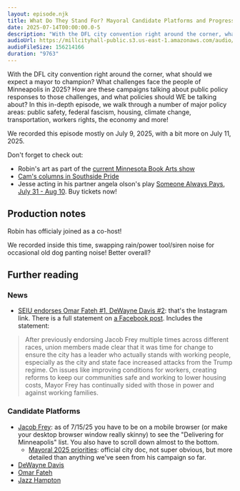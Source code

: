```yaml
---
layout: episode.njk
title: What Do They Stand For? Mayoral Candidate Platforms and Progressive Policy
date: 2025-07-14T00:00:00.0-5
description: "With the DFL city convention right around the corner, what should we expect a mayor to champion? What challenges face the people of Minneapolis in 2025? How are these campaigns talking about public policy responses to those challenges, and what policies should WE be talking about? In this in-depth episode, we walk through a number of major policy areas: public safety, federal fascism, housing, climate change, transportation, workers rights, the economy and more! Recorded 7/9/25 and 7/11/25."
audioUrl: https://millcityhall-public.s3.us-east-1.amazonaws.com/audio/250709-platform-final.mp3
audioFileSize: 156214166
duration: "9763"
---
```


With the DFL city convention right around the corner, what should we expect a mayor to champion? What challenges face the people of Minneapolis in 2025? How are these campaigns talking about public policy responses to those challenges, and what policies should WE be talking about? In this in-depth episode, we walk through a number of major policy areas: public safety, federal fascism, housing, climate change, transportation, workers rights, the economy and more!

We recorded this episode mostly on July 9, 2025, with a bit more on July 11, 2025.

Don't forget to check out:

* Robin's art as part of the [current Minnesota Book Arts show](https://mnbookarts.org/exhibitions-upload/main-gallery-studiomates-creating-in-shared-space)
* [Cam's columns in Southside Pride](https://southsidepride.com/category/columnists/cam-gordon/cams-corner/)
* Jesse acting in his partner angela olson's play [Someone Always Pays, July 31 - Aug 10](https://minnesotafringe.org/shows/2025/someone-always-pays). Buy tickets now!

## Production notes

Robin has officialy joined as a co-host!

We recorded inside this time, swapping rain/power tool/siren noise for occasional old dog panting noise! Better overall?

## Further reading

### News

* [SEIU endorses Omar Fateh #1, DeWayne Davis #2](https://www.instagram.com/p/DL0DSpHOZfd/): that's the Instagram link. There is a full statement on [a Facebook post](https://www.facebook.com/story.php?story_fbid=1130878169060996&id=100064164693746&rdid=sYVZ77PmhMDi1Lu3). Includes the statement:

> After previously endorsing Jacob Frey multiple times across different races, union members made clear that it was time for change to ensure the city has a leader who actually stands with working people, especially as the city and state face increased attacks from the Trump regime. On issues like improving conditions for workers, creating reforms to keep our communities safe and working to lower housing costs, Mayor Frey has continually sided with those in power and against working families. 


### Candidate Platforms

* [Jacob Frey](https://www.jacobfrey.org/): as of 7/15/25 you have to be on a mobile browser (or make your desktop browser window really skinny) to see the "Delivering for Minneapolis" list. You also have to scroll down almost to the bottom.
  * [Mayoral 2025 priorities](https://www.minneapolismn.gov/news/2025/march/mayor-2025-priorities/): official city doc, not super obvious, but more detailed than anything we've seen from his campaign so far.
* [DeWayne Davis](https://www.dewayneforminneapolis.com/priorities)
* [Omar Fateh](https://www.fatehformayor.com/vision)
* [Jazz Hampton](https://www.jazzformayor.com/vision)

